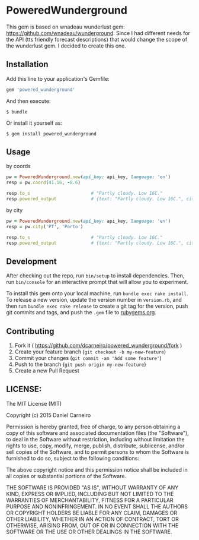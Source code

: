 # PoweredWunderground

This gem is based on wnadeau wunderlust gem: https://github.com/wnadeau/wunderground. Since I had different needs for the API (tts friendly forecast descriptions) that would change the scope of the wunderlust gem. I decided to create this one.

## Installation

Add this line to your application's Gemfile:

```ruby
gem 'powered_wunderground'
```

And then execute:

    $ bundle

Or install it yourself as:

    $ gem install powered_wunderground

## Usage

by coords
```ruby
pw = PoweredWunderground.new(api_key: api_key, language: 'en')
resp = pw.coord(41.16, -8.6)

resp.to_s                       # "Partly cloudy. Low 16C."
resp.powered_output             # {text: "Partly cloudy. Low 16C.", city: "Porto", country: "PT", language_code: 'pt'}
```

by city
```ruby
pw = PoweredWunderground.new(api_key: api_key, language: 'en')
resp = pw.city('PT', 'Porto')

resp.to_s                       # "Partly cloudy. Low 16C."
resp.powered_output             # {text: "Partly cloudy. Low 16C.", city: "Porto", country: "PT", language_code: 'pt'}
```

## Development

After checking out the repo, run `bin/setup` to install dependencies. Then, run `bin/console` for an interactive prompt that will allow you to experiment.

To install this gem onto your local machine, run `bundle exec rake install`. To release a new version, update the version number in `version.rb`, and then run `bundle exec rake release` to create a git tag for the version, push git commits and tags, and push the `.gem` file to [rubygems.org](https://rubygems.org).

## Contributing

1. Fork it ( https://github.com/dcarneiro/powered_wunderground/fork )
2. Create your feature branch (`git checkout -b my-new-feature`)
3. Commit your changes (`git commit -am 'Add some feature'`)
4. Push to the branch (`git push origin my-new-feature`)
5. Create a new Pull Request

## LICENSE:

The MIT License (MIT)

Copyright (c) 2015 Daniel Carneiro

Permission is hereby granted, free of charge, to any person obtaining a copy
of this software and associated documentation files (the "Software"), to deal
in the Software without restriction, including without limitation the rights
to use, copy, modify, merge, publish, distribute, sublicense, and/or sell
copies of the Software, and to permit persons to whom the Software is
furnished to do so, subject to the following conditions:

The above copyright notice and this permission notice shall be included in all
copies or substantial portions of the Software.

THE SOFTWARE IS PROVIDED "AS IS", WITHOUT WARRANTY OF ANY KIND, EXPRESS OR
IMPLIED, INCLUDING BUT NOT LIMITED TO THE WARRANTIES OF MERCHANTABILITY,
FITNESS FOR A PARTICULAR PURPOSE AND NONINFRINGEMENT. IN NO EVENT SHALL THE
AUTHORS OR COPYRIGHT HOLDERS BE LIABLE FOR ANY CLAIM, DAMAGES OR OTHER
LIABILITY, WHETHER IN AN ACTION OF CONTRACT, TORT OR OTHERWISE, ARISING FROM,
OUT OF OR IN CONNECTION WITH THE SOFTWARE OR THE USE OR OTHER DEALINGS IN THE
SOFTWARE.
